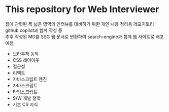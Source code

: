 # This repository for Web Interviewer

웹에 관련된 폭 넓은 영역의 인터뷰를 대비하기 위한 개인 내용 정리용 레포지토리\
github copilot과 함께 작성 중\
추후 작성된 MD를 SSG 웹 문서로 변환하여 search-engine과 함께 웹 사이트로 배포 예정

- 브라우저 동작
- CSS 레이아웃
- 접근성
- 리액트
- 자바스크립트 엔진
- 자바스크립트
- 타입스크립트
- S/W 개발 철학
- 기본 CS 지식
